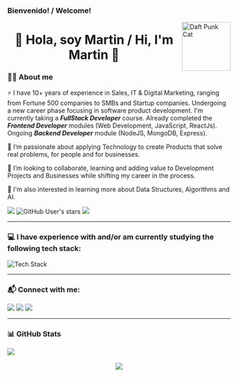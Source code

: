 ### Bienvenido! / Welcome! 

<img align="right" alt="Daft Punk Cat" height="110px" src="https://user-images.githubusercontent.com/70204047/129378227-9fe9017a-98d6-4270-bec3-8a0310fc6c4b.gif"/>

<h1 align="center">👋 Hola, soy Martin / Hi, I'm Martin 👤</h1>

### 👨‍💻 About me
⚡ I have 10+ years of experience in Sales, IT & Digital Marketing, ranging from Fortune 500 companies to SMBs and Startup companies. Undergoing a new career phase focusing in software product development.
I'm currently taking a **_FullStack Developer_** course. Already completed the **_Frontend Developer_** modules (Web Development, JavaScript, ReactJs). Ongoing **_Backend Developer_** module (NodeJS, MongoDB, Express).


🌱 I’m passionate about applying Technology to create Products that solve real problems, for people and for businesses.

👯 I’m looking to collaborate, learning and adding value to Development Projects and Businesses while shifting my career in the process.

🔭 I'm also interested in learning more about Data Structures, Algorithms and AI.

![](https://img.shields.io/github/followers/martin086?label=follow&logo=github&style=flat-square)
![GitHub User's stars](https://img.shields.io/github/stars/martin086?label=%E2%AD%90GitHub%20stars&style=flat-square)
![](https://komarev.com/ghpvc/?username=martin086&style=flat-square&color=ff69b4)

---

### 💻  I have experience with and/or am currently studying the following tech stack:
![Tech Stack](https://skills.thijs.gg/icons?i=html,css,sass,bootstrap,js,react,nodejs,expressjs,mongodb,firebase,nest,git,figma,postman,markdown)

---

### 📬  Connect with me:
[<img src="https://img.shields.io/badge/LinkedIn-MartinSuarez-informational">](https://www.linkedin.com/in/martinsuarez)
[<img src="https://img.shields.io/badge/Email-martin086%40gmail.com-orange">](mailto:martin086@gmail.com)
[<img src="https://img.shields.io/badge/Telegram-%40martinsuarez-blue">](https://t.me/martinsuarez)


---

### 📊 GitHub Stats
<div align='center' style="display: flex;">
  <img src="https://github-readme-stats-green-ten-16.vercel.app/api?username=martin086&show_icons=true&theme=panda" />
</div>
<br>
<div align='center' style="display: flex; justify-content: center;">
  <img src="https://github-readme-stats-green-ten-16.vercel.app/api/top-langs/?username=martin086&layout=compact&langs_count=8&show_icons=true&theme=panda&card_width=445" />
</div>

